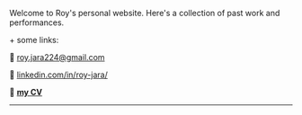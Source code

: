 Welcome to Roy's personal website. Here's a collection of past work and performances.

\+ some links:

📧 [roy.jara224@gmail.com](mailto:roy.jara224@gmail.com)

💼 [linkedin.com/in/roy-jara/](https://www.linkedin.com/in/roy-jara/)

📄 **[my CV](ROY_JARA_ARTCV.pdf)**

---
